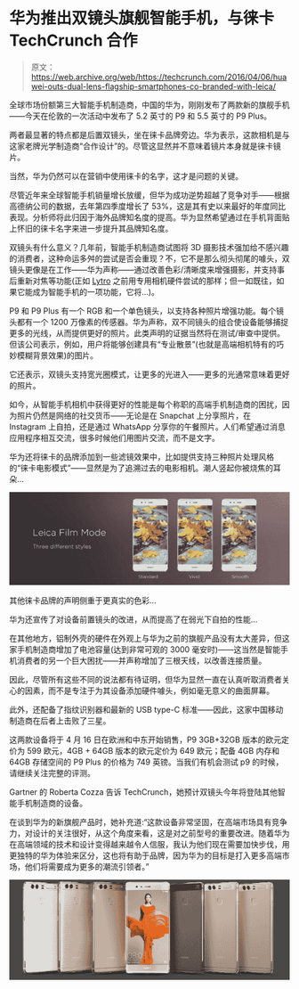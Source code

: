 # 华为推出双镜头旗舰智能手机，与徕卡 TechCrunch 合作

> 原文：<https://web.archive.org/web/https://techcrunch.com/2016/04/06/huawei-outs-dual-lens-flagship-smartphones-co-branded-with-leica/>

全球市场份额第三大智能手机制造商，中国的华为，刚刚发布了两款新的旗舰手机——今天在伦敦的一次活动中发布了 5.2 英寸的 P9 和 5.5 英寸的 P9 Plus。

两者最显著的特点都是后置双镜头，坐在徕卡品牌旁边。华为表示，这款相机是与这家老牌光学制造商“合作设计”的。尽管这显然并不意味着镜片本身就是徕卡镜片。

当然，华为仍然可以在营销中使用徕卡的名字，这才是问题的关键。

尽管近年来全球智能手机销量增长放缓，但华为成功逆势超越了竞争对手——根据高德纳公司的数据，去年第四季度增长了 53%，这是其有史以来最好的年度同比表现。分析师将此归因于海外品牌知名度的提高。华为显然希望通过在手机背面贴上怀旧的徕卡名字来进一步提升其品牌知名度。

双镜头有什么意义？几年前，智能手机制造商试图将 3D 摄影技术强加给不感兴趣的消费者，这种命运多舛的尝试是否会重现？不，它不是那么彻头彻尾的噱头，双镜头更像是在工作——华为声称——通过改善色彩/清晰度来增强摄影，并支持事后重新对焦等功能(正如 [Lytro](https://web.archive.org/web/20221025223437/https://beta.techcrunch.com/2011/06/21/lytro-launches-to-transform-photography-with-50m-in-venture-funds-tctv/) 之前用专用相机硬件尝试的那样；但一如既往，如果它能成为智能手机的一项功能，它将…)。

P9 和 P9 Plus 有一个 RGB 和一个单色镜头，以支持各种照片增强功能。每个镜头都有一个 1200 万像素的传感器。华为声称，双不同镜头的组合使设备能够捕捉更多的光线，从而提供更好的照片。此类声明的证据当然将在测试/审查中提供。但该公司表示，例如，用户将能够创建具有“专业散景”(也就是高端相机特有的巧妙模糊背景效果)的图片。

它还表示，双镜头支持宽光圈模式，让更多的光进入——更多的光通常意味着更好的照片。

如今，从智能手机相机中获得更好的性能是每个称职的高端手机制造商的困扰，因为照片仍然是网络的社交货币——无论是在 Snapchat 上分享照片，在 Instagram 上自拍，还是通过 WhatsApp 分享你的午餐照片。人们希望通过消息应用程序相互交流，很多时候他们用图片交流，而不是文字。

华为还将徕卡的品牌添加到一些滤镜效果中，比如提供支持三种照片处理风格的“徕卡电影模式”——显然是为了追溯过去的电影相机。潮人竖起你被烧焦的耳朵…

[![Huawei P9 Leica](img/5f13e65fa62d0c1d9af59066f6e5ae35.png)](https://web.archive.org/web/20221025223437/https://beta.techcrunch.com/2016/04/06/huawei-outs-dual-lens-flagship-smartphones-co-branded-with-leica/screen-shot-2016-04-06-at-4-10-00-pm/)

其他徕卡品牌的声明侧重于更真实的色彩…

华为还宣传了对设备前置镜头的改进，从而提高了在弱光下自拍的性能…

在其他地方，铝制外壳的硬件在外观上与华为之前的旗舰产品没有太大差异，但这家手机制造商增加了电池容量(达到非常可观的 3000 毫安时)——这当然是智能手机消费者的另一个巨大困扰——并声称增加了三根天线，以改善连接质量。

因此，尽管所有这些不同的说法都有待证明，但华为显然一直在认真听取消费者关心的因素，而不是专注于为其设备添加硬件噱头，例如毫无意义的曲面屏幕。

此外，还配备了指纹识别器和最新的 USB type-C 标准——因此，这家中国移动制造商在后者上击败了三星。

这两款设备将于 4 月 16 日在欧洲和中东开始销售，P9 3GB+32GB 版本的欧元定价为 599 欧元，4GB + 64GB 版本的欧元定价为 649 欧元；配备 4GB 内存和 64GB 存储空间的 P9 Plus 的价格为 749 英镑。当我们有机会测试 p9 的时候，请继续关注完整的评测。

Gartner 的 Roberta Cozza 告诉 TechCrunch，她预计双镜头今年将登陆其他智能手机制造商的设备。

在谈到华为的新旗舰产品时，她补充道:“这款设备非常坚固，在高端市场具有竞争力，对设计的关注很好，从这个角度来看，这是对之前型号的重要改进。随着华为在高端领域的技术和设计变得越来越令人信服，我认为他们现在需要加快步伐，用更独特的华为体验来区分，这也将有助于品牌，因为华为的目标是打入更多高端市场，他们将需要成为更多的潮流引领者。”

[![P9 - All](img/480833de4f83f598642908aab2758f8b.png)](https://web.archive.org/web/20221025223437/https://beta.techcrunch.com/2016/04/06/huawei-outs-dual-lens-flagship-smartphones-co-branded-with-leica/p9-all/)